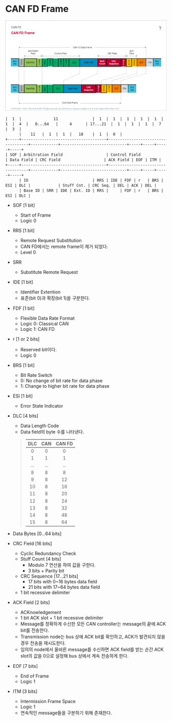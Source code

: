 # CAN FD Frame

![](can_fd_frame.png)

```
|  1  |              11               |  1  |  1  |  1  |  1  |  1  |  1  |  4  |   0...64   |     4      | 17...21  |  1  |  1  |  1  |  7  |  3  |
      |    11   |  1  |  1  |   18    |  1  |  0  |
+-----+-------------------------------------+-----------------------------------+------------+-----------------------------+-----+-----+-----+-----+
| SOF | Arbitration Field                   | Control Field                     | Data Field | CRC Field                   | ACK Field | EOF | ITM |
+-----+-------------------------------------+-----------------------------------+------------+-----------------------------+-----+-----+-----+-----+
      | ID                            | RRS | IDE | FDF | r   | BRS | ESI | DLC |            | Stuff Cnt. | CRC Seq. | DEL | ACK | DEL |
      | Base ID | SRR | IDE | Ext. ID | RRS |     | FDF | r   | BRS | ESI | DLC |
```

* SOF [1 bit]
	+ Start of Frame
	+ Logic 0
* RRS [1 bit]
	+ Remote Request Substitution
	+ CAN FD에서는 remote frame이 제거 되었다.
	* Level 0
* SRR
	+ Substitute Remote Request
* IDE [1 bit]
	+ Identifier Extention
	+ 표준(bit 0)과 확장(bit 1)을 구분한다.
* FDF [1 bit]
	+ Flexible Data Rate Format
	+ Logic 0: Classical CAN
	+ Logic 1: CAN FD
* r [1 or 2 bits]
	+ Reserved bit이다.
	+ Logic 0
* BRS [1 bit]
	+ Bit Rate Switch
	+ 0: No change of bit rate for data phase
	+ 1: Change to higher bit rate for data phase
* ESI [1 bit]
	+ Error State Indicator
* DLC [4 bits]
	+ Data Length Code
	+ Data field의 byte 수를 나타낸다.

  > DLC | CAN | CAN FD
  > :--:|:---:|:-----:
  > 0   | 0   | 0
  > 1   | 1   | 1
  > ... | ... | ...
  > 8   | 8   | 8
  > 9   | 8   | 12
  > 10  | 8   | 16
  > 11  | 8   | 20
  > 12  | 8   | 24
  > 13  | 8   | 32
  > 14  | 8   | 48
  > 15  | 8   | 64

* Data Bytes [0...64 bits]
* CRC Field [16 bits]
	+ Cyclic Redundancy Check
	+ Stuff Count [4 bits]
		- Modulo 7 연산을 하여 값을 구한다.
		- 3 bits + Parity bit
	+ CRC Sequence [17...21 bits]
		- 17 bits with 0~16 bytes data field
		- 21 bits with 17~64 bytes data field
	+ 1 bit recessive delimiter
* ACK Field [2 bits]
	+ ACKnowledgement
	+ 1 bit ACK slot + 1 bit recessive delimiter
	+ Message를 정확하게 수신한 모든 CAN controller는 message의 끝에 ACK bit를 전송한다.
	+ Transmission node는 bus 상에 ACK bit를 확인하고, ACK가 발견되지 않을 경우 전송을 재시도한다.
	+ 임의의 node에서 올바른 message를 수신하면 ACK field를 받는 순간 ACK slot의 값을 0으로 설정해 bus 상에서 계속 전송하게 한다.
* EOF [7 bits]
	+ End of Frame
	+ Logic 1
* ITM [3 bits]
	+ Intermission Frame Space
	+ Logic 1
	+ 연속적인 message들을 구분하기 위해 존재한다.
